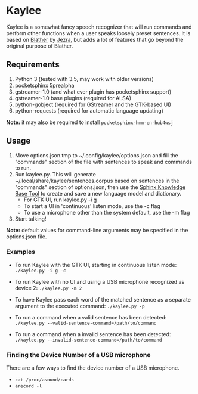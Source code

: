 # Kaylee

Kaylee is a somewhat fancy speech recognizer that will run commands and perform
other functions when a user speaks loosely preset sentences.  It is based on
[Blather](https://gitlab.com/jezra/blather) by [Jezra](http://www.jezra.net/),
but adds a lot of features that go beyond the original purpose of Blather.

## Requirements

1. Python 3 (tested with 3.5, may work with older versions)
1. pocketsphinx 5prealpha
2. gstreamer-1.0 (and what ever plugin has pocketsphinx support)
3. gstreamer-1.0 base plugins (required for ALSA)
4. python-gobject (required for GStreamer and the GTK-based UI)
5. python-requests (required for automatic language updating)

**Note:** it may also be required to install `pocketsphinx-hmm-en-hub4wsj`


## Usage

1. Move options.json.tmp to ~/.config/kaylee/options.json and fill the
   "commands" section of the file with sentences to speak and commands to run.
2. Run kaylee.py.  This will generate ~/.local/share/kaylee/sentences.corpus
   based on sentences in the "commands" section of options.json, then use the
   [Sphinx Knowledge Base Tool](http://www.speech.cs.cmu.edu/tools/lmtool.html)
   to create and save a new language model and dictionary.
    * For GTK UI, run kaylee.py -i g
    * To start a UI in 'continuous' listen mode, use the -c flag
    * To use a microphone other than the system default, use the -m flag
3. Start talking!

**Note:** default values for command-line arguments may be specified in the
options.json file.

### Examples

* To run Kaylee with the GTK UI, starting in continuous listen mode:
  `./kaylee.py -i g -c`

* To run Kaylee with no UI and using a USB microphone recognized as device 2:
  `./kaylee.py -m 2`

* To have Kaylee pass each word of the matched sentence as a separate argument
  to the executed command: `./kaylee.py -p`

* To run a command when a valid sentence has been detected:
  `./kaylee.py --valid-sentence-command=/path/to/command`

* To run a command when a invalid sentence has been detected:
  `./kaylee.py --invalid-sentence-command=/path/to/command`

### Finding the Device Number of a USB microphone
There are a few ways to find the device number of a USB microphone.

* `cat /proc/asound/cards`
* `arecord -l`
